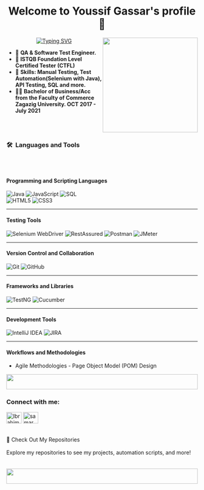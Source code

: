 <h1 align="center">Welcome to  Youssif Gassar's profile 👋 </h1>
<img width="250" align="right" src="https://c.tenor.com/_DOBjnGspYAAAAAM/code-coding.gif">

<p align="center">
<a href="https://git.io/typing-svg"><img src="https://readme-typing-svg.demolab.com?font=Fira+Code&pause=1000&color=EEC7E1&center=true&vCenter=true&random=false&width=435&lines=A+QA++%26+Testing+Engineer+.;Always+learn+new+things+!" alt="Typing SVG" /></a>
</p>

- 🏢 **QA & Software Test Engineer.**
  <br>
- 🌱 **ISTQB Foundation Level Certified Tester (CTFL)**
  <br>
- 💬 **Skills: Manual Testing, Test Automation(Selenium with Java), API Testing, SQL and more.**
  <br>
- 👨‍💻 **Bachelor of Business/Acc from the Faculty of Commerce Zagazig University. OCT 2017 - July 2021**
      


<br><br>


### 🛠 &nbsp;Languages and Tools
<br><br>

#### **Programming and Scripting Languages**  
![Java](https://img.shields.io/badge/-Java-%23F05032?style=flat-square&logo=java&logoColor=white) ![JavaScript](https://img.shields.io/badge/-JavaScript-black?style=flat-square&logo=javascript)  ![SQL](https://img.shields.io/badge/-SQL-%234169E1?style=flat-square&logo=mysql&logoColor=white)  
![HTML5](https://img.shields.io/badge/-HTML5-%23E44D27?style=flat-square&logo=html5&logoColor=white)  ![CSS3](https://img.shields.io/badge/-CSS3-%231572B6?style=flat-square&logo=css3)

---

#### **Testing Tools**  
![Selenium WebDriver](https://img.shields.io/badge/-Selenium%20WebDriver-43B02A?style=flat-square&logo=selenium&logoColor=white)  ![RestAssured](https://img.shields.io/badge/-RestAssured-%231B9AAA?style=flat-square&logo=api&logoColor=white) 
![Postman](https://img.shields.io/badge/-Postman-%23FF6C37?style=flat-square&logo=postman&logoColor=white)  ![JMeter](https://img.shields.io/badge/-Apache%20JMeter-5A545C?style=flat-square&logo=apache&logoColor=white)

---

#### **Version Control and Collaboration**  
![Git](https://img.shields.io/badge/-Git-%23F05032?style=flat-square&logo=git&logoColor=white)  ![GitHub](https://img.shields.io/badge/-GitHub-181717?style=flat-square&logo=github&logoColor=white)

---

#### **Frameworks and Libraries**  
![TestNG](https://img.shields.io/badge/-TestNG-%23181717?style=flat-square&logo=testng&logoColor=white)  ![Cucumber](https://img.shields.io/badge/-Cucumber-23D97D?style=flat-square&logo=cucumber&logoColor=white)

---

#### **Development Tools**  
![IntelliJ IDEA](https://img.shields.io/badge/-IntelliJ%20IDEA-000000?style=flat-square&logo=intellij-idea&logoColor=white)  ![JIRA](https://img.shields.io/badge/-JIRA-%230A64C9?style=flat-square&logo=jira&logoColor=white)

---

#### **Workflows and Methodologies**  
- Agile Methodologies  - Page Object Model (POM) Design  

 <img src="https://github.com/Govindv7555/Govindv7555/blob/main/49e76e0596857673c5c80c85b84394c1.gif" width=100% height=40px>

<h3 align="left">Connect with me:</h3>
<p align="left">
<a href="[https://www.linkedin.com/in/samarsalh/](https://www.linkedin.com/in/youssif-gassar-87b7001b2
)" target="blank"><img align="center" src="https://raw.githubusercontent.com/rahuldkjain/github-profile-readme-generator/master/src/images/icons/Social/linked-in-alt.svg" alt="Ibrahim Elsaeed" height="30" width="40" /></a>
<a href="[https://www.facebook.com/maybe.good.35/](https://www.facebook.com/profile.php?id=100002410677736&locale=en_EN)" target="blank"><img align="center" src="https://raw.githubusercontent.com/rahuldkjain/github-profile-readme-generator/master/src/images/icons/Social/facebook.svg" alt="samar saleh" height="30" width="40" /></a>

<br>
<br>
<br>
 📂 Check Out My Repositories
<br>
<br>
Explore my repositories to see my projects, automation scripts, and more!
<br><br><br>
<img src="https://github.com/Govindv7555/Govindv7555/blob/main/49e76e0596857673c5c80c85b84394c1.gif" width=100% height=40px>

